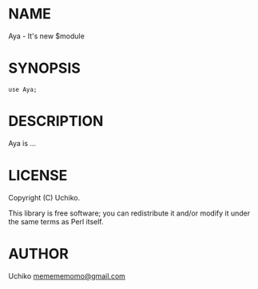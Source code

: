 # NAME

Aya - It's new $module

# SYNOPSIS

    use Aya;

# DESCRIPTION

Aya is ...

# LICENSE

Copyright (C) Uchiko.

This library is free software; you can redistribute it and/or modify
it under the same terms as Perl itself.

# AUTHOR

Uchiko <memememomo@gmail.com>
